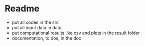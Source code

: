 # Readme
- put all codes in the src
- put all input data in data
- put computational results like csv and plots in the result folder
- documentation, to dos, in the doc
